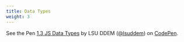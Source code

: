 ```yaml
---
title: Data Types
weight: 3
---
```


<p data-height="594" data-theme-id="33799" data-slug-hash="35d7b8765c442c336e15f8bdd270289b" data-default-tab="js,result" data-user="lsuddem" data-embed-version="2" data-pen-title="1.3 JS Data Types" data-editable="true" class="codepen">See the Pen <a href="https://codepen.io/lsuddem/pen/35d7b8765c442c336e15f8bdd270289b/">1.3 JS Data Types</a> by LSU DDEM (<a href="https://codepen.io/lsuddem">@lsuddem</a>) on <a href="https://codepen.io">CodePen</a>.</p>
<script async src="https://static.codepen.io/assets/embed/ei.js"></script>